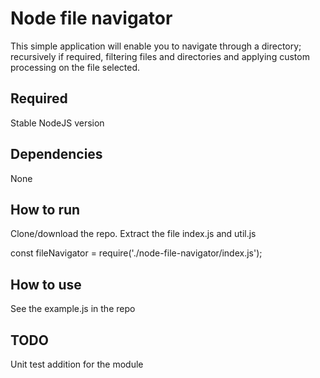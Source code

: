 # Node file navigator
This simple application will enable you to navigate through a directory; recursively if required, filtering files and directories and applying custom processing on the file selected.

## Required 

Stable NodeJS version

## Dependencies

None

## How to run

Clone/download the repo. Extract the file index.js and util.js

<addr> const fileNavigator = require('./node-file-navigator/index.js'); </addr>

## How to use

See the example.js in the repo


## TODO

Unit test addition for the module

